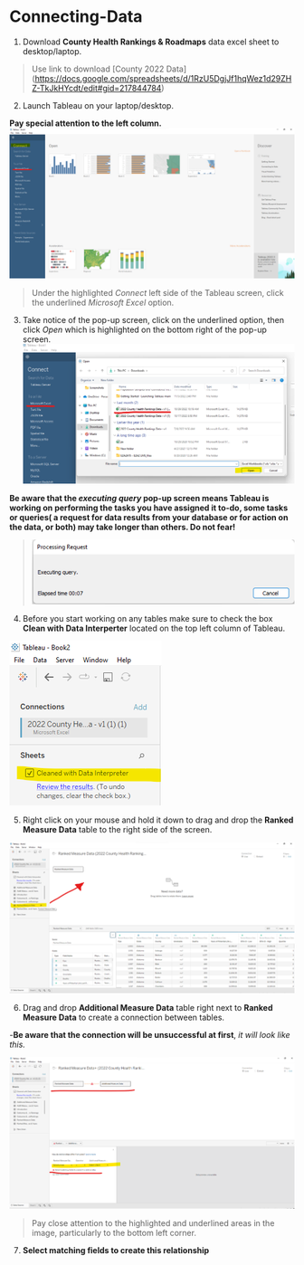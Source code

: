 # Connecting-Data
1. Download **County Health Rankings & Roadmaps** data excel sheet to desktop/laptop.

>Use link to download [County 2022 Data] (https://docs.google.com/spreadsheets/d/1RzU5DgjJf1hqWez1d29ZHZ-TkJkHYcdt/edit#gid=217844784)
2. Launch Tableau on your laptop/desktop.

**Pay special attention to the left column.** 
![Tableau Connect](https://github.com/yassminarlen/Connecting-Data/blob/main/Connecting%20Data.png?raw=true.png)

>Under the highlighted *Connect* left side of the Tableau screen, click the underlined *Microsoft Excel* option. 

3. Take notice of the pop-up screen, click on the underlined option, then click *Open* which is highlighted on the bottom right of the pop-up screen.
![Connect Excel Sheet](https://github.com/yassminarlen/Connecting-Data/blob/main/Connecting%20Excel%20Sheet.png?raw=true.png)

**Be aware that the *executing query* pop-up screen means Tableau is working on performing the tasks you have assigned it to-do, some tasks or queries( a request for data results from your database or for action on the data, or both) may take longer than others. Do not fear!**

>![Executing Query](https://github.com/yassminarlen/Connecting-Data/blob/main/executing%20query.png?raw=true.png)

4. Before you start working on any tables make sure to check the box **Clean with Data Interperter** located on the top left column of Tableau.

![Clean Data](https://github.com/yassminarlen/Connecting-Data/blob/main/Clean%20with%20Data%20Int.png?raw=true.png)

5. Right click on your mouse and hold it down to drag and drop the **Ranked Measure Data** table to the right side of the screen. 

![Drag and Drop](https://github.com/yassminarlen/Connecting-Data/blob/main/drag%20and%20drop.png?raw=true.png)

6. Drag and drop **Additional Measure Data** table right next to **Ranked Measure Data** to create a connection between tables.

 -**Be aware that the connection will be unsuccessful at first**, *it will look like this.*
 
![First Attempt at Connection](https://github.com/yassminarlen/Connecting-Data/blob/main/First%20attempt%20at%20connection.png?raw=true.png)

>Pay close attention to the highlighted and underlined areas in the image, particularly to the bottom left corner. 

7. **Select matching fields to create this relationship**
